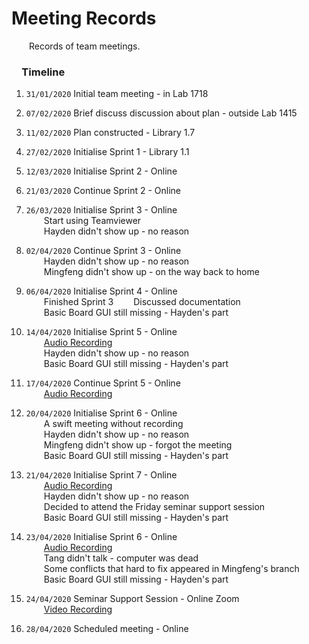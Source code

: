 # Meeting Records

&emsp;&emsp;Records of team meetings.

### &emsp;Timeline
1.   `31/01/2020` Initial team meeting - in Lab 1718
2.   `07/02/2020` Brief discuss discussion about plan - outside Lab 1415
3.   `11/02/2020` Plan constructed - Library 1.7
4.   `27/02/2020` Initialise Sprint 1 - Library 1.1
5.   `12/03/2020` Initialise Sprint 2 - Online
6.   `21/03/2020` Continue Sprint 2 - Online
7.   `26/03/2020` Initialise Sprint 3 - Online  
&emsp;&emsp;Start using Teamviewer  
&emsp;&emsp;Hayden didn't show up - no reason

8.   `02/04/2020` Continue Sprint 3 - Online  
&emsp;&emsp;Hayden didn't show up - no reason  
&emsp;&emsp;Mingfeng didn't show up - on the way back to home

9.   `06/04/2020` Initialise Sprint 4 - Online  
&emsp;&emsp;Finished Sprint 3
&emsp;&emsp;Discussed documentation  
&emsp;&emsp;Basic Board GUI still missing - Hayden's part

10.   `14/04/2020` Initialise Sprint 5 - Online  
&emsp;&emsp;[Audio Recording](https://drive.google.com/open?id=1rLwu-m0BZP-io3g-yF05HCbQ8oBsRHFm)  
&emsp;&emsp;Hayden didn't show up - no reason  
&emsp;&emsp;Basic Board GUI still missing - Hayden's part

11.   `17/04/2020` Continue Sprint 5 - Online  
&emsp;&emsp;[Audio Recording](https://drive.google.com/open?id=1GT-Sr-DPmXVeaj6AxPqm9hRzDhGYx8E5)

12.   `20/04/2020` Initialise Sprint 6 - Online  
&emsp;&emsp;A swift meeting without recording  
&emsp;&emsp;Hayden didn't show up - no reason  
&emsp;&emsp;Mingfeng didn't show up - forgot the meeting  
&emsp;&emsp;Basic Board GUI still missing - Hayden's part

13.   `21/04/2020` Initialise Sprint 7 - Online  
&emsp;&emsp;[Audio Recording](https://drive.google.com/open?id=1SCYdP7bGSshLM3r31Z073PocLNDQTUi1)  
&emsp;&emsp;Hayden didn't show up - no reason  
&emsp;&emsp;Decided to attend the Friday seminar support session  
&emsp;&emsp;Basic Board GUI still missing - Hayden's part

14.   `23/04/2020` Initialise Sprint 6 - Online  
&emsp;&emsp;[Audio Recording](https://drive.google.com/open?id=1egUVvr4VptAATCgJoT8FBmdk1uwlYjuX)  
&emsp;&emsp;Tang didn't talk - computer was dead  
&emsp;&emsp;Some conflicts that hard to fix appeared in Mingfeng's branch  
&emsp;&emsp;Basic Board GUI still missing - Hayden's part

15.   `24/04/2020` Seminar Support Session - Online Zoom  
&emsp;&emsp;[Video Recording](https://drive.google.com/open?id=146g7lOGn_sZhmLFJ5nJ5KhqAthwaChHn)

16.   `28/04/2020` Scheduled meeting - Online
